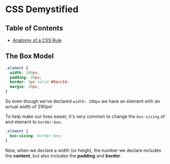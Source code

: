 # CSS Demystified <!-- omit in toc -->

## Table of Contents <!-- omit in toc -->

- [Anatomy of a CSS Rule](#anatomy-of-a-css-rule)

## The Box Model

```css
.element {
  width: 200px;
  padding: 20px;
  border: 5px solid #9acc14;
  margin: 20px;
}
```

So even though we've declared `width: 200px` we have an element with an actual width of 290px!

To help make our lives easier, it's very common to change the `box-sizing` of and element to `border-box`.

```css
.element {
  box-sizing: border-box;
}
```

Now, when we declare a width (or heigh), the number we declare includes the **content**, but also includes
the **padding** and **border**.
